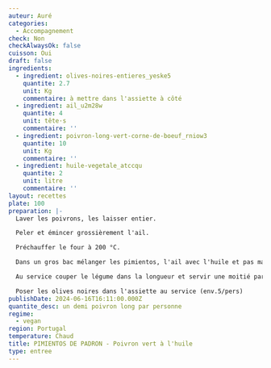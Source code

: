 ```yaml
---
auteur: Auré
categories:
  - Accompagnement
check: Non
checkAlwaysOk: false
cuisson: Oui
draft: false
ingredients:
  - ingredient: olives-noires-entieres_yeske5
    quantite: 2.7
    unit: Kg
    commentaire: à mettre dans l'assiette à côté
  - ingredient: ail_u2m28w
    quantite: 4
    unit: tête·s
    commentaire: ''
  - ingredient: poivron-long-vert-corne-de-boeuf_rniow3
    quantite: 10
    unit: Kg
    commentaire: ''
  - ingredient: huile-vegetale_atccqu
    quantite: 2
    unit: litre
    commentaire: ''
layout: recettes
plate: 100
preparation: |-
  Laver les poivrons, les laisser entier.

  Peler et émincer grossièrement l'ail.

  Préchauffer le four à 200 °C.

  Dans un gros bac mélanger les pimientos, l'ail avec l'huile et pas mal de sel. Verser dans plusieurs bac gastro et faire cuire au four, en remuant régulièrement. Changer les gastro d'étage. Faire cuire jusqu'à ce que les poivrons soient tendres et boursouflés. 

  Au service couper le légume dans la longueur et servir une moitié par personne.

  Poser les olives noires dans l'assiette au service (env.5/pers)
publishDate: 2024-06-16T16:11:00.000Z
quantite_desc: un demi poivron long par personne
regime:
  - vegan
region: Portugal
temperature: Chaud
title: PIMIENTOS DE PADRON - Poivron vert à l'huile
type: entree
---
```

